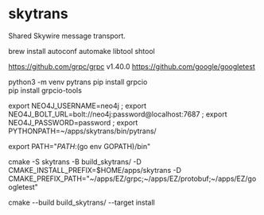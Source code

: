 # skytrans

Shared Skywire message transport.


brew install autoconf automake libtool shtool

https://github.com/grpc/grpc  v1.40.0
https://github.com/google/googletest

python3 -m venv pytrans
pip install grpcio  
pip install grpcio-tools


export NEO4J_USERNAME=neo4j ; export NEO4J_BOLT_URL=bolt://neo4j:password@localhost:7687 ; export NEO4J_PASSWORD=password ; export PYTHONPATH=~/apps/skytrans/bin/pytrans/

export PATH="$PATH:$(go env GOPATH)/bin"

cmake -S skytrans -B build_skytrans/ -D CMAKE_INSTALL_PREFIX=$HOME/apps/skytrans -D CMAKE_PREFIX_PATH="~/apps/EZ/grpc;~/apps/EZ/protobuf;~/apps/EZ/googletest"

cmake --build build_skytrans/ --target install